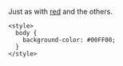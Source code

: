 Just as with [red](Challenge-Use-Hex-Code-to-Color-Elements-Red) and the others.

```
<style>
  body {
    background-color: #00FF00;
  }
</style>
```